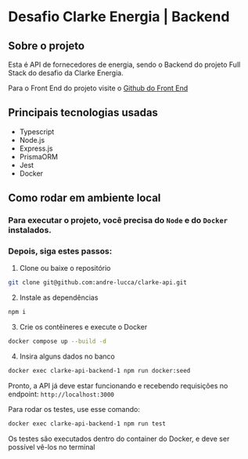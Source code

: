 # Desafio Clarke Energia | Backend

## Sobre o projeto

Esta é API de fornecedores de energia, sendo o Backend do projeto Full Stack do desafio da Clarke Energia.

Para o Front End do projeto visite o [Github do Front End](https://github.com/andre-lucca/clarke-app)

## Principais tecnologias usadas
 - Typescript
 - Node.js
 - Express.js
 - PrismaORM
 - Jest
 - Docker

## Como rodar em ambiente local

### Para executar o projeto, você precisa do `Node` e do `Docker` instalados.

### Depois, siga estes passos:

1. Clone ou baixe o repositório

```bash
git clone git@github.com:andre-lucca/clarke-api.git
```

2. Instale as dependências

```bash
npm i
```

3. Crie os contêineres e execute o Docker

```bash
docker compose up --build -d
```

4. Insira alguns dados no banco

```bash
docker exec clarke-api-backend-1 npm run docker:seed
```
Pronto, a API já deve estar funcionando e recebendo requisições no endpoint:
`http://localhost:3000`

Para rodar os testes, use esse comando:

```bash
docker exec clarke-api-backend-1 npm run test
```

Os testes são executados dentro do container do Docker, e deve ser possível vê-los no terminal